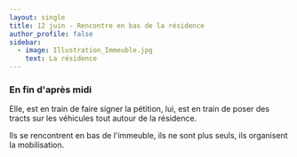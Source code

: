 ```yaml
---
layout: single
title: 12 juin - Rencontre en bas de la résidence
author_profile: false
sidebar:
  - image: Illustration_Immeuble.jpg
    text: La résidence
---
```


### En fin d'après midi

Elle, est en train de faire signer la pétition, lui, est en train de poser des tracts sur les véhicules tout autour de la résidence.

Ils se rencontrent en bas de l'immeuble, ils ne sont plus seuls, ils organisent la mobilisation.


